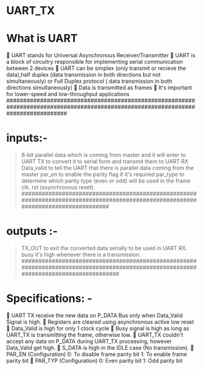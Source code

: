 # UART_TX
# What is UART
 UART stands for Universal Asynchronous Receiver/Transmitter
 UART is a block of circuitry responsible for implementing serial communication between 2 devices
 UART can be simplex (only transmit or recieve the data),half duplex (data transmission in both directions but not simultaneously) or Full Duplex protocol ( data transmission in both directions simultaneously) 
 Data is transmitted as frames
 It's important for lower-speed and low-throughput applications  
##################################################################################################################################
# inputs:-
> 8-bit parallel data which is coming from master and it will enter to UART TX to convert it to serial form and transmit them to UART RX
> Data_valid to tell the UART that there is parallel data coming from the master
> par_en to enable the parity flag if it's required
> par_type to determine which parity type (even or odd) will be used in the frame
> clk.
> rst (asynchronous reset).
##################################################################################################################################
# outputs :-
> TX_OUT to exit the converted data serially to be used in UART RX.
> busy it's high whenever there is a transmission. 
#####################################################################################################################################
# Specifications: -
 UART TX receive the new data on P_DATA Bus only when Data_Valid Signal is high.
 Registers are cleared using asynchronous active low reset
 Data_Valid is high for only 1 clock cycle
 Busy signal is high as long as UART_TX is transmitting the frame, otherwise low.
 UART_TX couldn't accept any data on P_DATA during UART_TX processing, however Data_Valid get high.
 S_DATA is high in the IDLE case (No transmission).
 PAR_EN (Configuration)
0: To disable frame parity bit
1: To enable frame parity bit
 PAR_TYP (Configuration)
0: Even parity bit
1: Odd parity bit


